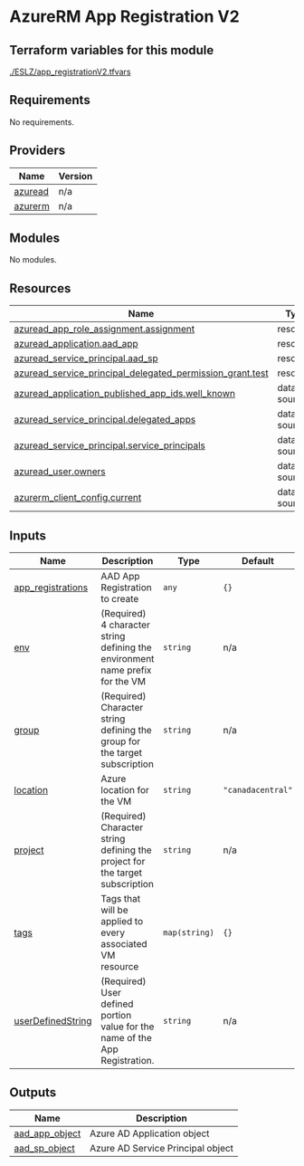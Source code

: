 # AzureRM App Registration V2

## Terraform variables for this module

[./ESLZ/app_registrationV2.tfvars](./ESLZ/app_registrationV2.tfvars)

<!-- BEGIN_TF_DOCS -->
## Requirements

No requirements.

## Providers

| Name | Version |
|------|---------|
| <a name="provider_azuread"></a> [azuread](#provider\_azuread) | n/a |
| <a name="provider_azurerm"></a> [azurerm](#provider\_azurerm) | n/a |

## Modules

No modules.

## Resources

| Name | Type |
|------|------|
| [azuread_app_role_assignment.assignment](https://registry.terraform.io/providers/hashicorp/azuread/latest/docs/resources/app_role_assignment) | resource |
| [azuread_application.aad_app](https://registry.terraform.io/providers/hashicorp/azuread/latest/docs/resources/application) | resource |
| [azuread_service_principal.aad_sp](https://registry.terraform.io/providers/hashicorp/azuread/latest/docs/resources/service_principal) | resource |
| [azuread_service_principal_delegated_permission_grant.test](https://registry.terraform.io/providers/hashicorp/azuread/latest/docs/resources/service_principal_delegated_permission_grant) | resource |
| [azuread_application_published_app_ids.well_known](https://registry.terraform.io/providers/hashicorp/azuread/latest/docs/data-sources/application_published_app_ids) | data source |
| [azuread_service_principal.delegated_apps](https://registry.terraform.io/providers/hashicorp/azuread/latest/docs/data-sources/service_principal) | data source |
| [azuread_service_principal.service_principals](https://registry.terraform.io/providers/hashicorp/azuread/latest/docs/data-sources/service_principal) | data source |
| [azuread_user.owners](https://registry.terraform.io/providers/hashicorp/azuread/latest/docs/data-sources/user) | data source |
| [azurerm_client_config.current](https://registry.terraform.io/providers/hashicorp/azurerm/latest/docs/data-sources/client_config) | data source |

## Inputs

| Name | Description | Type | Default | Required |
|------|-------------|------|---------|:--------:|
| <a name="input_app_registrations"></a> [app\_registrations](#input\_app\_registrations) | AAD App Registration to create | `any` | `{}` | no |
| <a name="input_env"></a> [env](#input\_env) | (Required) 4 character string defining the environment name prefix for the VM | `string` | n/a | yes |
| <a name="input_group"></a> [group](#input\_group) | (Required) Character string defining the group for the target subscription | `string` | n/a | yes |
| <a name="input_location"></a> [location](#input\_location) | Azure location for the VM | `string` | `"canadacentral"` | no |
| <a name="input_project"></a> [project](#input\_project) | (Required) Character string defining the project for the target subscription | `string` | n/a | yes |
| <a name="input_tags"></a> [tags](#input\_tags) | Tags that will be applied to every associated VM resource | `map(string)` | `{}` | no |
| <a name="input_userDefinedString"></a> [userDefinedString](#input\_userDefinedString) | (Required) User defined portion value for the name of the App Registration. | `string` | n/a | yes |

## Outputs

| Name | Description |
|------|-------------|
| <a name="output_aad_app_object"></a> [aad\_app\_object](#output\_aad\_app\_object) | Azure AD Application object |
| <a name="output_aad_sp_object"></a> [aad\_sp\_object](#output\_aad\_sp\_object) | Azure AD Service Principal object |
<!-- END_TF_DOCS -->